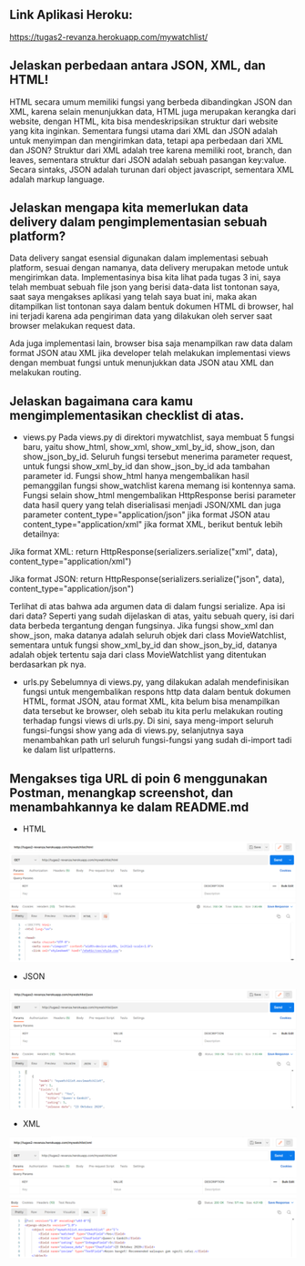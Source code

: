 ## Link Aplikasi Heroku:
https://tugas2-revanza.herokuapp.com/mywatchlist/

## Jelaskan perbedaan antara JSON, XML, dan HTML!
HTML secara umum memiliki fungsi yang berbeda dibandingkan JSON dan XML, karena selain menunjukkan data, HTML juga merupakan kerangka dari website, dengan HTML, kita bisa mendeskripsikan struktur dari website yang kita inginkan. Sementara fungsi utama dari XML dan JSON adalah untuk menyimpan dan mengirimkan data, tetapi apa perbedaan dari XML dan JSON? Struktur dari XML adalah tree karena memiliki root, branch, dan leaves, sementara struktur dari JSON adalah sebuah pasangan key:value. Secara sintaks, JSON adalah turunan dari object javascript, sementara XML adalah markup language.

## Jelaskan mengapa kita memerlukan data delivery dalam pengimplementasian sebuah platform?
Data delivery sangat esensial digunakan dalam implementasi sebuah platform, sesuai dengan namanya, data delivery merupakan metode untuk mengirimkan data. Implementasinya bisa kita lihat pada tugas 3 ini, saya telah membuat sebuah file json yang berisi data-data list tontonan saya, saat saya mengakses aplikasi yang telah saya buat ini, maka akan ditampilkan list tontonan saya dalam bentuk dokumen HTML di browser, hal ini terjadi karena ada pengiriman data yang dilakukan oleh server saat browser melakukan request data.

Ada juga implementasi lain, browser bisa saja menampilkan raw data dalam format JSON atau XML jika developer telah melakukan implementasi views dengan membuat fungsi untuk menunjukkan data JSON atau XML dan melakukan routing.
 
## Jelaskan bagaimana cara kamu mengimplementasikan checklist di atas.
- views.py
Pada views.py di direktori mywatchlist, saya membuat 5 fungsi baru, yaitu show_html, show_xml, show_xml_by_id, show_json, dan show_json_by_id. Seluruh fungsi tersebut menerima parameter request, untuk fungsi show_xml_by_id dan show_json_by_id ada tambahan parameter id. Fungsi show_html hanya mengembalikan hasil pemanggilan fungsi show_watchlist karena memang isi kontennya sama. Fungsi selain show_html mengembalikan HttpResponse berisi parameter data hasil query yang telah diserialisasi menjadi JSON/XML dan juga parameter content_type="application/json" jika format JSON atau content_type="application/xml" jika format XML, berikut bentuk lebih detailnya:

Jika format XML:
return HttpResponse(serializers.serialize("xml", data), content_type="application/xml")

Jika format JSON:
return HttpResponse(serializers.serialize("json", data), content_type="application/json")

Terlihat di atas bahwa ada argumen data di dalam fungsi serialize. Apa isi dari data? Seperti yang sudah dijelaskan di atas, yaitu sebuah query, isi dari data berbeda tergantung dengan fungsinya. Jika fungsi show_xml dan show_json, maka datanya adalah seluruh objek dari class MovieWatchlist, sementara untuk fungsi show_xml_by_id dan show_json_by_id, datanya adalah objek tertentu saja dari class MovieWatchlist yang ditentukan berdasarkan pk nya.

- urls.py
Sebelumnya di views.py, yang dilakukan adalah mendefinisikan fungsi untuk mengembalikan respons http data dalam bentuk dokumen HTML, format JSON, atau format XML, kita belum bisa menampilkan data tersebut ke browser, oleh sebab itu kita perlu melakukan routing terhadap fungsi views di urls.py. Di sini, saya meng-import seluruh fungsi-fungsi show yang ada di views.py, selanjutnya saya menambahkan path url seluruh fungsi-fungsi yang sudah di-import tadi ke dalam list urlpatterns.


## Mengakses tiga URL di poin 6 menggunakan Postman, menangkap screenshot, dan menambahkannya ke dalam README.md
- HTML
<img src="postman-html.png">

- JSON
<img src="postman-json.png" >

- XML
<img src="postman-xml.png" >
